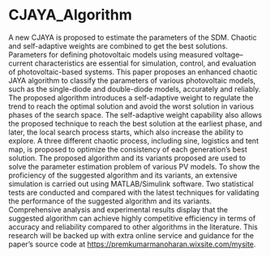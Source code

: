 # CJAYA_Algorithm
A new CJAYA is proposed to estimate the parameters of the SDM. Chaotic and self-adaptive weights are combined to get the best solutions.
Parameters for defining photovoltaic models using measured voltage–current characteristics are essential for simulation, control, and evaluation of photovoltaic-based systems. This paper proposes an enhanced chaotic JAYA algorithm to classify the parameters of various photovoltaic models, such as the single-diode and double-diode models, accurately and reliably. The proposed algorithm introduces a self-adaptive weight to regulate the trend to reach the optimal solution and avoid the worst solution in various phases of the search space. The self-adaptive weight capability also allows the proposed technique to reach the best solution at the earliest phase, and later, the local search process starts, which also increase the ability to explore. A three different chaotic process, including sine, logistics and tent map, is proposed to optimize the consistency of each generation’s best solution. The proposed algorithm and its variants proposed are used to solve the parameter estimation problem of various PV models. To show the proficiency of the suggested algorithm and its variants, an extensive simulation is carried out using MATLAB/Simulink software. Two statistical tests are conducted and compared with the latest techniques for validating the performance of the suggested algorithm and its variants. Comprehensive analysis and experimental results display that the suggested algorithm can achieve highly competitive efficiency in terms of accuracy and reliability compared to other algorithms in the literature. This research will be backed up with extra online service and guidance for the paper’s source code at https://premkumarmanoharan.wixsite.com/mysite.
